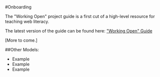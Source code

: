 #Onboarding

The "Working Open" project guide is a first cut of a high-level resource for teaching web literacy. 

The latest version of the guide can be found here: ["Working Open" Guide](http://mozillascience.github.io/leadership-training/)

[More to come.]

##Other Models:

- Example
- Example
- Example

